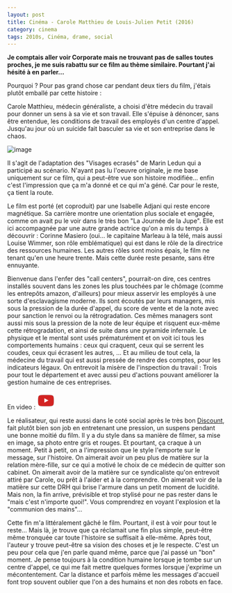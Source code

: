 ```yaml
---
layout: post
title: Cinéma - Carole Matthieu de Louis-Julien Petit (2016)
category: cinema
tags: 2010s, Cinéma, drame, social
---
```

**Je comptais aller voir Corporate mais ne trouvant pas de salles toutes proches, je me suis rabattu sur ce film au thème similaire. Pourtant j'ai hésité à en parler...**

Pourquoi ? Pour pas grand chose car pendant deux tiers du film, j'étais plutôt emballé par cette histoire :

Carole Matthieu, médecin généraliste, a choisi d'être médecin du travail pour donner un sens à sa vie et son travail. Elle s'épuise à dénoncer, sans être entendue, les conditions de travail des employés d'un centre d'appel. Jusqu'au jour où un suicide fait basculer sa vie et son entreprise dans le chaos.

![image](https://filedn.eu/llqi9IBxlYouGRXYG2xlROb/img/2017/carolematthieu.jpg)

Il s'agit de l'adaptation des "Visages ecrasés" de Marin Ledun qui a participé au scénario. N'ayant pas lu l'oeuvre originale, je me base uniquement sur ce film, qui a peut-être vue son histoire modifiée... enfin c'est l'impression que ça m'a donné et ce qui m'a géné. Car pour le reste, ça tient la route.

Le film est porté (et coproduit) par une Isabelle Adjani qui reste encore magnétique. Sa carrière montre une orientation plus sociale et engagée, comme on avait pu le voir dans le très bon "La Journée de la Jupe". Elle est ici accompagnée par une autre grande actrice qu'on a mis du temps à découvrir : Corinne Masiero (oui... le capitaine Marleau à la télé, mais aussi Louise Wimmer, son rôle emblématique) qui est dans le rôle de la directrice des ressources humaines. Les autres rôles sont moins épais, le film ne tenant qu'en une heure trente. Mais cette durée reste pesante, sans être ennuyante.

Bienvenue dans l'enfer des "call centers", pourrait-on dire, ces centres installés souvent dans les zones les plus touchées par le chômage (comme les entrepôts amazon, d'ailleurs) pour mieux asservir les employés à une sorte d'esclavagisme moderne. Ils sont écoutés par leurs managers, mis sous la pression de la durée d'appel, du score de vente et de la note avec pour sanction le renvoi ou la rétrogradation. Ces mêmes managers sont aussi mis sous la pression de la note de leur équipe et risquent eux-même cette rétrogradation, et ainsi de suite dans une pyramide infernale. Le physique et le mental sont usés prématurément et on voit ici tous les comportements humains : ceux qui craquent, ceux qui se serrent les coudes, ceux qui écrasent les autres, ... Et au milieu de tout cela, la médecine du travail qui est aussi pressée de rendre des comptes, pour les indicateurs légaux. On entrevoit la misère de l'inspection du travail : Trois pour tout le département et avec aussi peu d'actions pouvant améliorer la gestion humaine de ces entreprises.

En video : [![video](/images/youtube.png)](https://www.youtube.com/watch?v=uFuyD_rvNbI)

Le réalisateur, qui reste aussi dans le coté social après le très bon [Discount](https://www.cheziceman.fr/2015/discount/), fait plutôt bien son job en entretenant une pression, un suspens pendant une bonne moitié du film. Il y a du style dans sa manière de filmer, sa mise en image, sa photo entre gris et rouges. Et pourtant, ça craque à un moment. Petit à petit, on a l'impression que le style l'emporte sur le message, sur l'histoire. On aimerait avoir un peu plus de matière sur la relation mère-fille, sur ce qui a motivé le choix de ce médecin de quitter son cabinet. On aimerait avoir de la matière sur ce syndicaliste qu'on entrevoit attiré par Carole, ou prêt à l'aider et à la comprendre. On aimerait voir de la matière sur cette DRH qui brise l'armure dans un petit moment de lucidité. Mais non, la fin arrive, prévisible et trop stylisé pour ne pas rester dans le "mais c'est n'importe quoi!". Vous comprendrez en voyant l'explosion et la "communion des mains"...

Cette fin m'a littéralement gâché le film. Pourtant, il est à voir pour tout le reste... Mais là, je trouve que ça réclamait une fin plus simple, peut-être même tronquée car toute l'histoire se suffisait à elle-même. Après tout, l'auteur y trouve peut-être sa vision des choses et je le respecte. C'est un peu pour cela que j'en parle quand même, parce que j'ai passé un "bon" moment. Je pense toujours à la condition humaine lorsque je tombe sur un centre d'appel, ce qui me fait mettre quelques formes lorsque j'exprime un mécontentement. Car la distance et parfois même les messages d'accueil font trop souvent oublier que l'on a des humains et non des robots en face.
